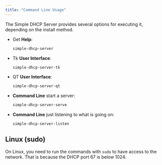 ```yaml
---
title: "Command Line Usage"
---
```


The Simple DHCP Server provides several options for executing it, depending on
the install method.

* Get **Help**:

    ```sh
    simple-dhcp-server
    ```

* Tk **User Interface**:

    ```sh
    simple-dhcp-server-tk
    ```

* QT **User Interface**:

    ```sh
    simple-dhcp-server-qt
    ```

* **Command Line** start a server:

    ```sh
    simple-dhcp-server-serve
    ```

* **Command Line** just listening to what is going on:

    ```sh
    simple-dhcp-server-listen
    ```

## Linux (sudo)

On Linux, you need to run the commands with `sudo` to have access to the
network. That is because the DHCP port 67 is below 1024.
